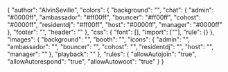 {
    "author": "AlvinSeville",
    "colors": {
        "background": "",
        "chat": {
            "admin": "#0000ff",
            "ambassador": "#ff00ff",
            "bouncer": "#ff00ff",
            "cohost": "#0000ff",
            "residentdj": "#ff00ff",
            "host": "#0000ff",
            "manager": "#0000ff"
        },
        "footer": "",
        "header": ""
    },
    "css": {
        "font": [],
        "import": [""],
        "rule": {}
    },
    "images": {
        "background": "",
        "booth": "",
        "icons": {
            "admin": "",
            "ambassador": "",
            "bouncer": "",
            "cohost": "",
            "residentdj": "",
            "host": "",
            "manager": ""
        },
        "playback": ""
    },
    "rules": {
        "allowAutojoin": "true",
        "allowAutorespond": "true",
        "allowAutowoot": "true"
    }
}
